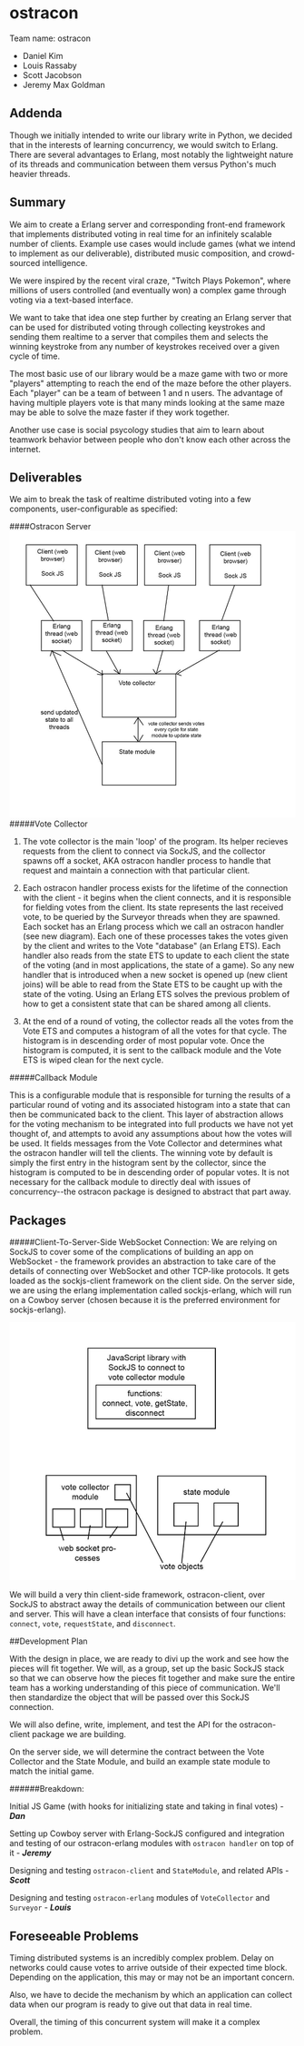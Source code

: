 ostracon
========

Team name: ostracon
- Daniel Kim
- Louis Rassaby
- Scott Jacobson
- Jeremy Max Goldman

## Addenda

Though we initially intended to write our library write in Python, we decided 
that in the interests of learning concurrency, we would switch to Erlang. There
are several advantages to Erlang, most notably the lightweight nature of its 
threads and communication between them versus Python's much heavier threads. 

## Summary

We aim to create a Erlang server and corresponding front-end framework that implements distributed voting in real time for an infinitely scalable number of clients. Example use cases would include games (what we intend to implement as our deliverable), distributed music composition, and crowd-sourced intelligence. 


We were inspired by the recent viral craze, "Twitch Plays Pokemon", where millions of users controlled (and eventually won) a complex game through voting via a 
text-based interface. 

We want to take that idea one step further by creating an Erlang server that
can be used for distributed voting through collecting keystrokes and sending 
them realtime to a server that compiles them and selects the winning keystroke
from any number of keystrokes received over a given cycle of time.

The most basic use of our library would be a maze game with two or more 
"players" attempting to reach the end of the maze before the other players. Each 
"player" can be a team of between 1 and n users. The advantage of having 
multiple players vote is that many minds looking at the same maze may be able to
solve the maze faster if they work together. 

Another use case is social psycology studies that aim to learn about teamwork
behavior between people who don't know each other across the internet.

## Deliverables

We aim to break the task of realtime distributed voting into a few components, user-configurable as specified:

####Ostracon Server
![Stack Diagram](stackdiagram.jpg)
#####Vote Collector

1. The vote collector is the main 'loop' of the program. Its helper recieves requests from the client to connect via SockJS, and the collector spawns off a socket, AKA ostracon handler process to handle that request and maintain a connection with that particular client. 

2. Each ostracon handler process exists for the lifetime of the connection with the client - it begins when the client connects, and it is responsible for fielding votes from the client. Its state represents the last received vote, to be queried by the Surveyor threads when they are spawned. Each socket has an Erlang process
which we call an ostracon handler (see new diagram). Each one of these processes takes the votes given by the client and writes to the Vote "database" (an Erlang
ETS). Each handler also reads from the state ETS to update to each client the state of the voting (and in most applications, the state of a game). So any new handler that is introduced when a new socket is opened up (new client joins) will be able to read from the State ETS to be caught up with the state of the voting.
Using an Erlang ETS solves the previous problem of how to get a consistent state  that can be shared among all clients. 
3. At the end of a round of voting, the collector reads all the votes from the Vote ETS and computes a histogram of all the votes for that cycle. The histogram is in descending order of most popular vote. Once the histogram is computed, it is sent to the callback module and the Vote ETS is wiped clean for the next cycle. 

#####Callback Module

This is a configurable module that is responsible for turning the results of a particular round of voting and its associated histogram into a state that can then be communicated back to the client. This layer of abstraction allows for the voting mechanism to be integrated into full products we have not yet thought of, and attempts to avoid any assumptions about how the votes will be used. It fields messages from the Vote Collector and determines what the ostracon handler will tell the clients. The winning vote by default is simply the first entry in the histogram sent by the collector, since the histogram is computed to be in descending order of popular votes. It is not necessary for the callback module to directly deal with issues of concurrency--the ostracon package is designed to abstract that part away. 


## Packages

#####Client-To-Server-Side WebSocket Connection:
We are relying on SockJS to cover some of the complications of building an app on WebSocket - the framework provides an abstraction to take care of the details of connecting over WebSocket and other TCP-like protocols. It gets loaded as the sockjs-client framework on the client side. On the server side, we are using the erlang implementation called sockjs-erlang, which will run on a Cowboy server (chosen because it is the preferred environment for sockjs-erlang).

![Packages Diagram](packagesdiagram.jpg)

We will build a very thin client-side framework, ostracon-client, over SockJS to abstract away the details of communication between our client and server. This will have a clean interface that consists of four functions: `connect`, `vote`, `requestState`, and `disconnect`.

##Development Plan

With the design in place, we are ready to divi up the work and see how the pieces will fit together. We will, as a group, set up the basic SockJS stack so that we can observe how the pieces fit together and make sure the entire team has a working understanding of this piece of communication. We'll then standardize the object that will be passed over this SockJS connection.

We will also define, write, implement, and test the API for the ostracon-client package we are building.

On the server side, we will determine the contract between the Vote Collector and the State Module, and build an example state module to match the initial game. 

######Breakdown:

Initial JS Game (with hooks for initializing state and taking in final votes) - ***Dan***

Setting up Cowboy server with Erlang-SockJS configured and integration and testing of our ostracon-erlang modules with `ostracon handler` on top of it - ***Jeremy***

Designing and testing `ostracon-client` and `StateModule`, and related APIs - ***Scott***

Designing and testing `ostracon-erlang` modules of `VoteCollector` and `Surveyor` - ***Louis***


## Foreseeable Problems

Timing distributed systems is an incredibly complex problem. Delay on networks 
could cause votes to arrive outside of their expected time block. Depending on 
the application, this may or may not be an important concern.

Also, we have to decide the mechanism by which an application can collect data
when our program is ready to give out that data in real time. 

Overall, the timing of this concurrent system will make it a complex problem.
